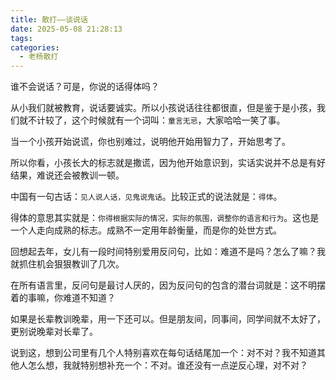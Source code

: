 ```yaml
---
title: 散打——谈说话
date: 2025-05-08 21:28:13
tags:
categories:
  - 老杨散打
---
```


谁不会说话？可是，你说的话得体吗？

<!--more-->

从小我们就被教育，说话要诚实。所以小孩说话往往都很直，但是鉴于是小孩，我们就不计较了，这个时候就有一个词叫：`童言无忌`，大家哈哈一笑了事。

当一个小孩开始说谎，你也别难过，说明他开始用智力了，开始思考了。

所以你看，小孩长大的标志就是撒谎，因为他开始意识到，实话实说并不总是有好结果，难说还会被教训一顿。

中国有一句古话：`见人说人话，见鬼说鬼话`。比较正式的说法就是：`得体`。

得体的意思其实就是：`你得根据实际的情况，实际的氛围，调整你的语言和行为`。这也是一个人走向成熟的标志。成熟不一定用年龄衡量，而是你的处世方式。

回想起去年，女儿有一段时间特别爱用反问句，比如：难道不是吗？怎么了嘛？我就抓住机会狠狠教训了几次。

在所有语言里，反问句是最讨人厌的，因为反问句的包含的潜台词就是：这不明摆着的事嘛，你难道不知道？

如果是长辈教训晚辈，用一下还可以。但是朋友间，同事间，同学间就不太好了，更别说晚辈对长辈了。

说到这，想到公司里有几个人特别喜欢在每句话结尾加一个：对不对？我不知道其他人怎么想，我就特别想补充一个：不对。谁还没有一点逆反心理，对不对？